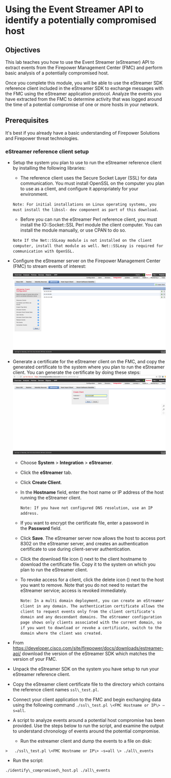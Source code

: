 # Using the Event Streamer API to identify a potentially compromised host

## Objectives

This lab teaches you how to use the Event Streamer (eStreamer) API to extract events from the Firepower Management Center (FMC) and perform basic analysis of a potentially compromised host.

Once you complete this module, you will be able to use the eStreamer SDK reference client included in the eStreamer SDK to exchange messages with the FMC using the eStreamer application protocol. Analyze the events you have extracted from the FMC to determine activity that was logged around the time of a potential compromise of one or more hosts in your network.

## Prerequisites
It's best if you already have a basic understanding of Firepower Solutions and Firepower threat technologies.

### eStreamer reference client setup

* Setup the system you plan to use to run the eStreamer reference client by installing the following libraries:

    * The reference client uses the Secure Socket Layer (SSL) for data communication. You must install OpenSSL on the computer you plan to use as a client, and configure it appropriately for your environment.

    `Note: For initial installations on Linux operating systems, you must install the libssl- dev component as part of this download.`


    * Before you can run the eStreamer Perl reference client, you must install the IO::Socket::SSL Perl module the client computer. You can install the module manually, or use CPAN to do so.

    `Note If the Net::SSLeay module is not installed on the client computer, install that module as well. Net::SSLeay is required for communication with OpenSSL.`


* Configure the eStreamer server on the Firepower Management Center (FMC) to stream events of interest:

    ![](assets/images/exp01.png)


* Generate a certificate for the eStreamer client on the FMC, and copy the generated certificate to the system where you plan to run the eStreamer client. You can generate the certificate by doing these steps:
![](assets/images/exp02.png)

  * Choose **System** \> **Integration** \> **eStreamer**.
  * Click the **eStreamer** tab.
  * Click **Create Client**.
  * In the **Hostname** field, enter the host name or IP address of the host running the eStreamer client.

    `Note: If you have not configured DNS resolution, use an IP address.`

  * If you want to encrypt the certificate file, enter a password in the **Password** field.

  * Click **Save**. The eStreamer server now allows the host to access port 8302 on the eStreamer server, and creates an    authentication certificate to use during client-server authentication.

  * Click the download file icon () next to the client hostname to download the certificate file. Copy it to the system on which you plan to run the eStreamer client.

  * To revoke access for a client, click the delete icon () next to the host you want to remove. Note that you do not need to restart the eStreamer service; access is revoked immediately.

    `Note: In a multi domain deployment, you can create an eStreamer client in any domain. The authentication certificate allows the client to request events only from the client certificate's domain and any descendant domains. The eStreamer configuration page shows only clients associated with the current domain, so if you want to download or revoke a certificate, switch to the domain where the client was created.`

* From <https://developer.cisco.com/site/firepower/docs/downloads/estreamer-api/> download the version of the eStreamer SDK which matches the version of your FMC.

* Unpack the eStreamer SDK on the system you have setup to run your eStreamer reference client.

* Copy the eStreamer client certificate file to the directory which contains the reference client names `ssl\_test.pl`.

* Connect your client application to the FMC and begin exchanging data using the following command `./ssl\_test.pl \<FMC Hostname or IP\> –s=all`.

* A script to analyze events around a potential host compromise has been provided. Use the steps below to run the script, and examine the output to understand chronology of events around the potential compromise.

  * Run the estreamer client and dump the events to a file on disk:
```shell
>   ./ssl\_test.pl \<FMC Hostname or IP\> –s=all \> ./all\_events
```
  * Run the script:
``` shell
./identify\_compromised\_host.pl ./all\_events
```
